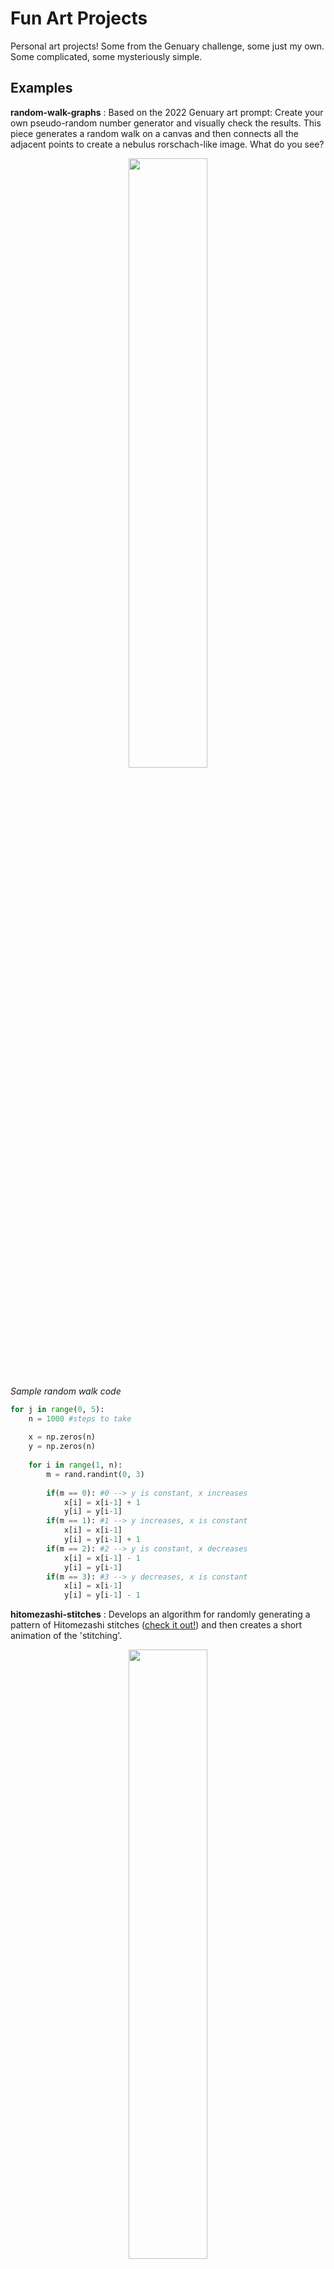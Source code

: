 # Fun Art Projects

Personal art projects! Some from the Genuary challenge, some just my own. Some complicated, some mysteriously simple. 

## Examples

**random-walk-graphs** : Based on the 2022 Genuary art prompt: Create your own pseudo-random number generator and visually check the results. This piece generates a random walk on a canvas and then connects all the adjacent points to create a nebulus rorschach-like image. What do you see?

<p align='center'>
  <img src="https://github.com/mwdjones/art-projects/blob/main/random-walk-graphs/Jan24_4.png" width=50% height=50%>
</p>

*Sample random walk code*

```python
for j in range(0, 5):
    n = 1000 #steps to take
    
    x = np.zeros(n)
    y = np.zeros(n)
    
    for i in range(1, n):
        m = rand.randint(0, 3)
        
        if(m == 0): #0 --> y is constant, x increases
            x[i] = x[i-1] + 1
            y[i] = y[i-1]
        if(m == 1): #1 --> y increases, x is constant
            x[i] = x[i-1] 
            y[i] = y[i-1] + 1
        if(m == 2): #2 --> y is constant, x decreases
            x[i] = x[i-1] - 1
            y[i] = y[i-1]
        if(m == 3): #3 --> y decreases, x is constant
            x[i] = x[i-1] 
            y[i] = y[i-1] - 1

```

**hitomezashi-stitches** : Develops an algorithm for randomly generating a pattern of Hitomezashi stitches ([check it out!](https://www.bing.com/ck/a?!&&p=31c0e8c6f0134d63JmltdHM9MTY3NTk4NzIwMCZpZ3VpZD0zM2VlZDg3NS1mODU4LTY5ODYtMmY5ZC1jYTA3Zjk4YjY4MTMmaW5zaWQ9NTIxOA&ptn=3&hsh=3&fclid=33eed875-f858-6986-2f9d-ca07f98b6813&psq=hitomezashi+stitch+patterns&u=a1aHR0cHM6Ly93d3cueW91dHViZS5jb20vd2F0Y2g_dj1KYmZoemxNazJlWQ&ntb=1)) and then creates a short animation of the 'stitching'. 

<p align='center'>
  <img src="https://github.com/mwdjones/art-projects/blob/main/hitomezashi-stitches/figs/line.gif" width=50% height=50%>
</p>

